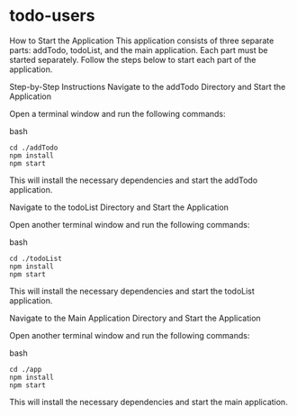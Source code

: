 # todo-users

How to Start the Application
This application consists of three separate parts: addTodo, todoList, and the main application. Each part must be started separately. Follow the steps below to start each part of the application.

Step-by-Step Instructions
Navigate to the addTodo Directory and Start the Application

Open a terminal window and run the following commands:

bash
```
cd ./addTodo
npm install
npm start
```
This will install the necessary dependencies and start the addTodo application.

Navigate to the todoList Directory and Start the Application

Open another terminal window and run the following commands:

bash
```
cd ./todoList
npm install
npm start
```
This will install the necessary dependencies and start the todoList application.

Navigate to the Main Application Directory and Start the Application

Open another terminal window and run the following commands:

bash
```
cd ./app
npm install
npm start
```
This will install the necessary dependencies and start the main application.
